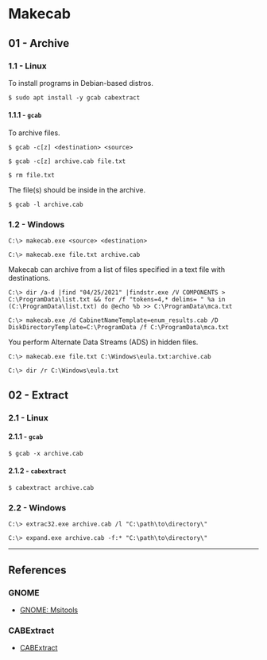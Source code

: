# Makecab

## 01 - Archive

### 1.1 - Linux

To install programs in Debian-based distros.

```
$ sudo apt install -y gcab cabextract
```

#### 1.1.1 - `gcab`

To archive files.

```
$ gcab -c[z] <destination> <source>

$ gcab -c[z] archive.cab file.txt

$ rm file.txt
```

The file(s) should be inside in the archive.

```
$ gcab -l archive.cab
```

### 1.2 - Windows

```
C:\> makecab.exe <source> <destination>

C:\> makecab.exe file.txt archive.cab
```

Makecab can archive from a list of files specified in a text file with destinations.

```
C:\> dir /a-d |find "04/25/2021" |findstr.exe /V COMPONENTS > C:\ProgramData\list.txt && for /f "tokens=4,* delims= " %a in (C:\ProgramData\list.txt) do @echo %b >> C:\ProgramData\mca.txt

C:\> makecab.exe /d CabinetNameTemplate=enum_results.cab /D DiskDirectoryTemplate=C:\ProgramData /f C:\ProgramData\mca.txt
```

You perform Alternate Data Streams (ADS) in hidden files.

```
C:\> makecab.exe file.txt C:\Windows\eula.txt:archive.cab

C:\> dir /r C:\Windows\eula.txt
```

## 02 - Extract

### 2.1 - Linux

#### 2.1.1 - `gcab`

```
$ gcab -x archive.cab
```

#### 2.1.2 - `cabextract`

```
$ cabextract archive.cab
```

### 2.2 - Windows

```
C:\> extrac32.exe archive.cab /l "C:\path\to\directory\"

C:\> expand.exe archive.cab -f:* "C:\path\to\directory\"
```

---
## References

### GNOME

- [GNOME: Msitools](https://wiki.gnome.org/msitools)

### CABExtract

- [CABExtract](https://www.cabextract.org.uk/)